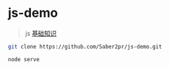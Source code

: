 # js-demo

> js [基础知识](https://saber2pr.github.io/js-demo/index.html)

```bash
git clone https://github.com/Saber2pr/js-demo.git

node serve

```
